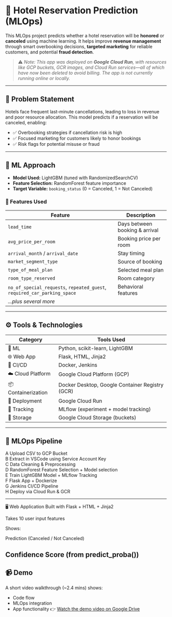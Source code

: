 # 🏨 Hotel Reservation Prediction (MLOps)

This MLOps project predicts whether a hotel reservation will be **honored** or **canceled** using machine learning. It helps improve **revenue management** through smart overbooking decisions, **targeted marketing** for reliable customers, and potential **fraud detection**.

> ⚠️ _Note: This app was deployed on **Google Cloud Run**, with resources like GCP buckets, GCR images, and Cloud Run services—all of which have now been deleted to avoid billing. The app is not currently running online or locally._

---

## 🎯 Problem Statement

Hotels face frequent last-minute cancellations, leading to loss in revenue and poor resource allocation. This model predicts if a reservation will be canceled, enabling:
- ✅ Overbooking strategies if cancellation risk is high
- ✅ Focused marketing for customers likely to honor bookings
- ✅ Risk flags for potential misuse or fraud

---

## 🧠 ML Approach

- **Model Used:** LightGBM (tuned with RandomizedSearchCV)
- **Feature Selection:** RandomForest feature importance
- **Target Variable:** `booking_status` (0 = Canceled, 1 = Not Canceled)

### 🔢 Features Used

| Feature | Description |
|--------|-------------|
| `lead_time` | Days between booking & arrival |
| `avg_price_per_room` | Booking price per room |
| `arrival_month` / `arrival_date` | Stay timing |
| `market_segment_type` | Source of booking |
| `type_of_meal_plan` | Selected meal plan |
| `room_type_reserved` | Room category |
| `no_of_special_requests`, `repeated_guest`, `required_car_parking_space` | Behavioral features |
| _...plus several more_ |

---

## ⚙️ Tools & Technologies

| Category           | Tools Used                                      |
|--------------------|-------------------------------------------------|
| 🧠 ML               | Python, scikit-learn, LightGBM                  |
| 🌐 Web App          | Flask, HTML, Jinja2                             |
| 🔄 CI/CD            | Docker, Jenkins                                 |
| ☁️ Cloud Platform   | Google Cloud Platform (GCP)                     |
| 📦 Containerization | Docker Desktop, Google Container Registry (GCR)|
| 🚀 Deployment       | Google Cloud Run                                |
| 🧪 Tracking         | MLflow (experiment + model tracking)            |
| 📁 Storage          | Google Cloud Storage (buckets)                           |

---

## 🔁 MLOps Pipeline

A Upload CSV to GCP Bucket<br>
B Extract in VSCode using Service Account Key<br>
C Data Cleaning & Preprocessing<br>
 D RandomForest Feature Selection + Model selection<br>
 E Train LightGBM Model + MLflow Tracking <br>
 F  Flask App + Dockerize <br>
 G Jenkins CI/CD Pipeline<br>
 H Deploy via Cloud Run & GCR



---
🖥️ Web Application
Built with Flask + HTML + Jinja2

Takes 10 user input features

Shows:

Prediction (Canceled / Not Canceled)

Confidence Score (from predict_proba())
----

## 📹 Demo

A short video walkthrough (~2.4 mins) shows:
- Code flow
- MLOps integration
- App functionality
👉 [Watch the demo video on Google Drive](https://drive.google.com/file/d/1O0N-ljPudAXanFRtPmbCvv7U_XQLDviB/view?usp=sharing)
